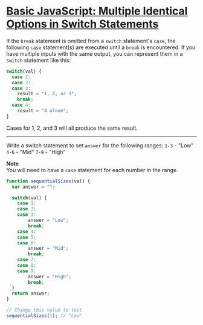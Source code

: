 # [Basic JavaScript: Multiple Identical Options in Switch Statements](https://learn.freecodecamp.org/javascript-algorithms-and-data-structures/basic-javascript/multiple-identical-options-in-switch-statements)

If the `break` statement is omitted from a `switch` statement's `case`, the following `case` statement(s) are executed until a `break` is encountered. If you have multiple inputs with the same output, you can represent them in a `switch` statement like this:

```js
switch(val) {
  case 1:
  case 2:
  case 3:
    result = "1, 2, or 3";
    break;
  case 4:
    result = "4 alone";
}
```

Cases for 1, 2, and 3 will all produce the same result.

---

Write a switch statement to set `answer` for the following ranges:
`1-3` - "Low"
`4-6` - "Mid"
`7-9` - "High"

**Note**  
You will need to have a `case` statement for each number in the range.

```js
function sequentialSizes(val) {
  var answer = "";

  switch(val) {
    case 1:
    case 2:
    case 3:
        answer = "Low";
        break;
    case 4:
    case 5:
    case 6:
        answer = "Mid";
        break;
    case 7:
    case 8:
    case 9:
        answer = "High";
        break;
  }
  return answer;  
}

// Change this value to test
sequentialSizes(1); // "Low"
```